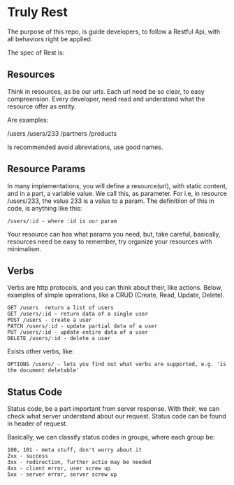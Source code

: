 # Truly Rest

The purpose of this repo, is guide developers, to follow a Restful Api, with all behaviors right be applied.

The spec of Rest is:

## Resources

Think in resources, as be our urls. Each url need be so clear, to easy compreension. Every developer, need read and understand what the resource offer as entity.

Are examples:

/users
/users/233
/partners
/products

Is recommended avoid abreviations, use good names.

## Resource Params
In many implementations, you will define a resource(url), with static content, and in a part, a variable value. We call this, as parameter. For i.e, in resource /users/233, the value 233 is a value to a param. The definitiion of this in code, is anything like this:

```
/users/:id - where :id is our param
```

Your resource can has what params you need, but, take careful, basically, resources need be easy to remember, try organize your resources with minimalism.

## Verbs

Verbs are http protocols, and you can think about their, like actions. Below, examples of simple operations, like a CRUD (Create, Read, Update, Delete).

```
GET /users  return a list of users
GET /users/:id - return data of a single user
POST /users - create a user
PATCH /users/:id - update partial data of a user
PUT /users/:id - update entire data of a user
DELETE /users/:id - delete a user
```

Exists other verbs, like:

```
OPTIONS /users/ - lets you find out what verbs are supported, e.g. 'is the document deletable'
```

## Status Code

Status code, be a part important from server response. With their, we can check what server understand about our request. Status code can be found in header of request.

Basically, we can classify status codes in groups, where each group be:

```
100, 101 - meta stuff, don't worry about it
2xx - success
3xx - redirection, further actio may be needed
4xx - client error, user screw up
5xx - server error, server screw up
```




